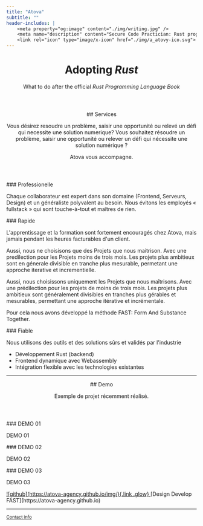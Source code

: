```yaml
---
title: "Atova"
subtitle: ""
header-includes: |
    <meta property="og:image" content="./img/writing.jpg" />
    <meta name="description" content="Secure Code Practician: Rust programming with webassembly" />
    <link rel="icon" type="image/x-icon" href="./img/a_atovy-ico.svg">
---
```

      

<style>
.title {display:none;}
#title-block-header {
    background-image: url("./img/Logo_atovaSA.svg");
background-size: 100%;
  width: 1200px;
  height: 550px;
}
:root{--color-bg: linear-gradient(45deg, rgba(220, 216, 218, 0.8), rgba(199, 213, 221, 0.51));}
</style>

<header>
<h1>Adopting <i>Rust</i></h1>
<p>What to do after the official <em>Rust Programming Language Book</em></p>
</header>

<main>

<section id="section-1">
<header>
## Services

Vous désirez
resoudre un problème, saisir une opportunité ou relevé un défi
qui necessite une solution numerique? 
Vous souhaitez résoudre un problème, 
saisir une opportunité 
ou relever un défi qui nécessite une solution numérique ?

Atova vous accompagne. 
</header>
<aside>
### Professionelle

Chaque collaborateur est expert dans son domaine (Frontend, Serveurs, Design)
et un généraliste polyvalent au besoin.
Nous évitons les employés « fullstack » qui sont touche-à-tout et maîtres de rien.

</aside>
<aside>
### Rapide 

L'apprentissage et la formation sont fortement encouragés chez Atova,
mais jamais pendant les heures facturables d'un client.

Aussi, nous ne choisisons que des Projets que nous maitrison.
Avec une predilection pour les Projets moins de trois mois.
Les projets plus ambitieux sont en génerale divisible en tranche plus 
mesurable, permetant une approche iterative et incrementielle.

Aussi, nous choisissons uniquement les Projets que nous maîtrisons.
Avec une prédilection pour les projets de moins de trois mois.
Les projets plus ambitieux sont généralement divisibles en tranches plus 
gérables et  mesurables, permettant une approche itérative et incrémentale.

Pour cela nous avons développé la méthode FAST: Form And Substance Together.

</aside>
<aside>
### Fiable

Nous utilisons des outils et des solutions sûrs et validés par l'industrie

- Développement Rust (backend)
- Frontend dynamique avec Webassembly
- Intégration flexible avec les technologies existantes
</aside>
</section><!--^ section-1 -->

---

<section  id="section-2">
<header>
## Demo

Exemple de projet récemment réalisé.

</header>
<aside>
### DEMO 01

DEMO 01
</aside>
<aside>
### DEMO 02

DEMO 02
</aside>
<aside>
### DEMO 03

DEMO 03
</aside>

</section><!--^ section-2 -->

</main>

<footer class="center_justify">
  <a href="https://github.com/atova_agency" target="_blank" title="github">![github](https://atova-agency.github.io/img/){.link .glow}
  </a>  [Design Develop FAST](https://atova-agency.github.io)
</footer>

<footer>

---

<p>
<small><a href="https://atova-agency.github.io/start/contact.html">Contact info</a></small>
</p>
</footer>

